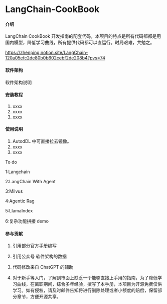 # LangChain-CookBook 

#### 介绍
LangChain CookBook 开发指南的配套代码，本项目的特点是所有代码都都是用国内模型，降低学习曲线，所有提供代码都可以直运行。时局艰难，共勉之。



https://zhenping.notion.site/LangChain-120a05efc2de80b0b602cebf2de208b4?pvs=74


#### 软件架构
软件架构说明


#### 安装教程

1.  xxxx
2.  xxxx
3.  xxxx

#### 使用说明

1.  AutodDL 中可直接拉去镜像。
2.  xxxx
3.  xxxx

To do

1:Langchain 

2:LangChain With Agent

3:Milvus

4:Agentic Rag

5:LlamaIndex

6:复杂功能拼接 demo

#### 参与贡献

1.  引用部分官方手册编写

2.  引用公众号 软件架构的数据

3.  代码修改来自 ChatGPT 的辅助

4.  对于新手等入门，了解到市面上缺乏一个能够直接上手用的指南，为了降低学习曲线，在离职期间，综合多年经验，撰写了本手册，本项目为开源免费仅供学习。如有侵权，请及时邮件告知将进行删除处理或者小额度的赔偿，保留部分章节，方便开源共享。




